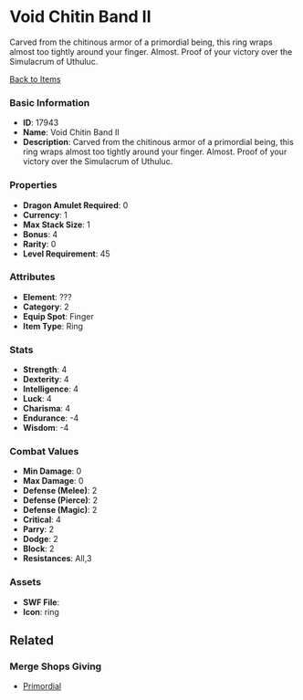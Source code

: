 # Void Chitin Band II

Carved from the chitinous armor of a primordial being, this ring wraps almost too tightly around your finger. Almost. Proof of your victory over the Simulacrum of Uthuluc.

[Back to Items](../items.md)

### Basic Information

- **ID**: 17943
- **Name**: Void Chitin Band II
- **Description**: Carved from the chitinous armor of a primordial being, this ring wraps almost too tightly around your finger. Almost. Proof of your victory over the Simulacrum of Uthuluc.

### Properties

- **Dragon Amulet Required**: 0
- **Currency**: 1
- **Max Stack Size**: 1
- **Bonus**: 4
- **Rarity**: 0
- **Level Requirement**: 45

### Attributes

- **Element**: ???
- **Category**: 2
- **Equip Spot**: Finger
- **Item Type**: Ring

### Stats

- **Strength**: 4
- **Dexterity**: 4
- **Intelligence**: 4
- **Luck**: 4
- **Charisma**: 4
- **Endurance**: -4
- **Wisdom**: -4

### Combat Values

- **Min Damage**: 0
- **Max Damage**: 0
- **Defense (Melee)**: 2
- **Defense (Pierce)**: 2
- **Defense (Magic)**: 2
- **Critical**: 4
- **Parry**: 2
- **Dodge**: 2
- **Block**: 2
- **Resistances**: All,3

### Assets

- **SWF File**: 
- **Icon**: ring

## Related

### Merge Shops Giving

- [Primordial](../merge-shops/289-primordial.md)

